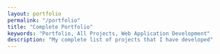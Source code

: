 ```yaml
---
layout: portfolio
permalink: "/portfolio"
title: "Complete Portfolio"
keywords: "Portfolio, All Projects, Web Application Development"
description: "My complete list of projects that I have developed"
---
```

